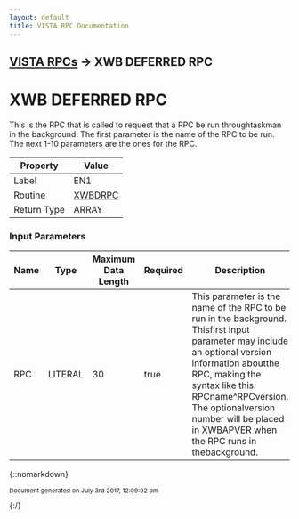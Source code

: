 ```yaml
---
layout: default
title: VISTA RPC Documentation
---
```


## [VISTA RPCs](TableOfContents) &#8594; XWB DEFERRED RPC
# XWB DEFERRED RPC

This is the RPC that is called to request that a RPC be run throughtaskman in the background. The first parameter is the name of the RPC to be run. The next 1-10 parameters are the ones for the RPC.

Property | Value
--- | ---
Label | EN1
Routine | [XWBDRPC](http://code.osehra.org/dox/Routine_XWBDRPC_source.html)
Return Type | ARRAY


### Input Parameters

Name | Type | Maximum Data Length | Required | Description
--- | --- | --- | --- | ---
RPC | LITERAL | 30 | true | This parameter is the name of the RPC to be run in the background.  Thisfirst input parameter may include an optional version information aboutthe RPC, making the syntax like this: RPCname^RPCversion.  The optionalversion number will be placed in XWBAPVER when the RPC runs in thebackground.



{::nomarkdown} <br/><p style="font-size: 11px">Document generated on July 3rd 2017, 12:09:02 pm</p>{:/}